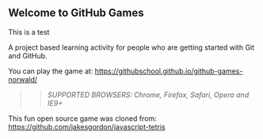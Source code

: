 ## Welcome to GitHub Games

This is a test

A project based learning activity for people who are getting started with Git and GitHub.

You can play the game at: https://githubschool.github.io/github-games-norwald/

>> _*SUPPORTED BROWSERS*: Chrome, Firefox, Safari, Opera and IE9+_

This fun open source game was cloned from: https://github.com/jakesgordon/javascript-tetris
